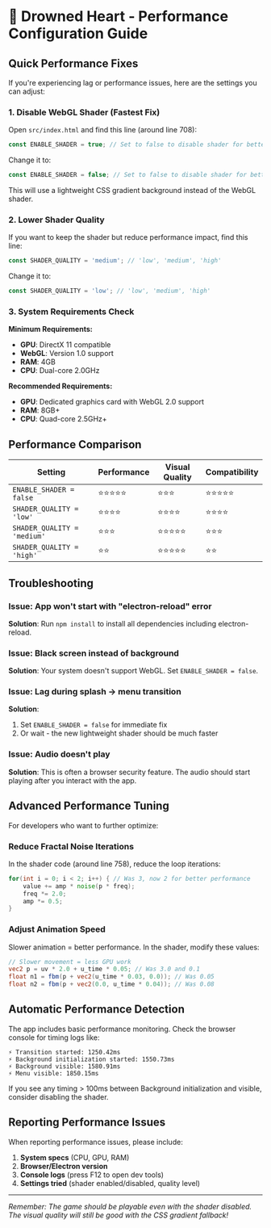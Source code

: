 # 🌊 Drowned Heart - Performance Configuration Guide

## Quick Performance Fixes

If you're experiencing lag or performance issues, here are the settings you can adjust:

### 1. Disable WebGL Shader (Fastest Fix)

Open `src/index.html` and find this line (around line 708):

```javascript
const ENABLE_SHADER = true; // Set to false to disable shader for better performance
```

Change it to:

```javascript
const ENABLE_SHADER = false; // Set to false to disable shader for better performance
```

This will use a lightweight CSS gradient background instead of the WebGL shader.

### 2. Lower Shader Quality

If you want to keep the shader but reduce performance impact, find this line:

```javascript
const SHADER_QUALITY = 'medium'; // 'low', 'medium', 'high'
```

Change it to:

```javascript
const SHADER_QUALITY = 'low'; // 'low', 'medium', 'high'
```

### 3. System Requirements Check

**Minimum Requirements:**
- **GPU**: DirectX 11 compatible
- **WebGL**: Version 1.0 support
- **RAM**: 4GB
- **CPU**: Dual-core 2.0GHz

**Recommended Requirements:**
- **GPU**: Dedicated graphics card with WebGL 2.0 support
- **RAM**: 8GB+
- **CPU**: Quad-core 2.5GHz+

## Performance Comparison

| Setting | Performance | Visual Quality | Compatibility |
|---------|-------------|----------------|---------------|
| `ENABLE_SHADER = false` | ⭐⭐⭐⭐⭐ | ⭐⭐⭐ | ⭐⭐⭐⭐⭐ |
| `SHADER_QUALITY = 'low'` | ⭐⭐⭐⭐ | ⭐⭐⭐⭐ | ⭐⭐⭐⭐ |
| `SHADER_QUALITY = 'medium'` | ⭐⭐⭐ | ⭐⭐⭐⭐⭐ | ⭐⭐⭐ |
| `SHADER_QUALITY = 'high'` | ⭐⭐ | ⭐⭐⭐⭐⭐ | ⭐⭐ |

## Troubleshooting

### Issue: App won't start with "electron-reload" error
**Solution**: Run `npm install` to install all dependencies including electron-reload.

### Issue: Black screen instead of background
**Solution**: Your system doesn't support WebGL. Set `ENABLE_SHADER = false`.

### Issue: Lag during splash → menu transition  
**Solution**: 
1. Set `ENABLE_SHADER = false` for immediate fix
2. Or wait - the new lightweight shader should be much faster

### Issue: Audio doesn't play
**Solution**: This is often a browser security feature. The audio should start playing after you interact with the app.

## Advanced Performance Tuning

For developers who want to further optimize:

### Reduce Fractal Noise Iterations
In the shader code (around line 758), reduce the loop iterations:

```glsl
for(int i = 0; i < 2; i++) { // Was 3, now 2 for better performance
    value += amp * noise(p * freq);
    freq *= 2.0;
    amp *= 0.5;
}
```

### Adjust Animation Speed
Slower animation = better performance. In the shader, modify these values:

```glsl
// Slower movement = less GPU work
vec2 p = uv * 2.0 + u_time * 0.05; // Was 3.0 and 0.1
float n1 = fbm(p + vec2(u_time * 0.03, 0.0)); // Was 0.05
float n2 = fbm(p + vec2(0.0, u_time * 0.04)); // Was 0.08
```

## Automatic Performance Detection

The app includes basic performance monitoring. Check the browser console for timing logs like:

```
⚡ Transition started: 1250.42ms
⚡ Background initialization started: 1550.73ms  
⚡ Background visible: 1580.91ms
⚡ Menu visible: 1850.15ms
```

If you see any timing > 100ms between Background initialization and visible, consider disabling the shader.

## Reporting Performance Issues

When reporting performance issues, please include:

1. **System specs** (CPU, GPU, RAM)
2. **Browser/Electron version**
3. **Console logs** (press F12 to open dev tools)
4. **Settings tried** (shader enabled/disabled, quality level)

---

*Remember: The game should be playable even with the shader disabled. The visual quality will still be good with the CSS gradient fallback!*
